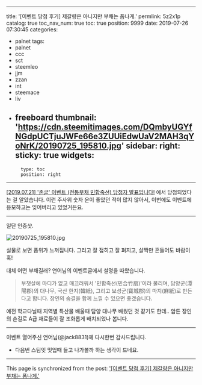 
---
title: '[이벤트 당첨 후기] 제갈량은 아니지만 부채는 폼나게.'
permlink: 5z2x1p
catalog: true
toc_nav_num: true
toc: true
position: 9999
date: 2019-07-26 07:30:45
categories:
- palnet
tags:
- palnet
- ccc
- sct
- steemleo
- jjm
- zzan
- int
- steemace
- liv
- freeboard
thumbnail: 'https://cdn.steemitimages.com/DQmbyUGYfNGdpUCTjuJWFe66e3ZUUiEdwUaV2MAH3qYoNrK/20190725_195810.jpg'
sidebar:
    right:
        sticky: true
widgets:
    -
        type: toc
        position: right
---


[[2019.07.21] '존글' 이벤트 (전통부채 민합죽선) 당첨자 발표입니다!](https://www.steemcoinpan.com/sct/@jack8831/2019-07-21) 에서 당첨되었다는 걸 알았습니다. 이런 주사위 숫자 운이 좋았던 적이 많지 않아서, 이번에도 이벤트에 응모하고는 잊어버리고 있었거든요.

---

일단 인증샷. 

![20190725_195810.jpg](https://cdn.steemitimages.com/DQmbyUGYfNGdpUCTjuJWFe66e3ZUUiEdwUaV2MAH3qYoNrK/20190725_195810.jpg)

실물로 보면 품위가 느껴집니다. 그리고 잘 접히고 잘 펴지고, 살짝만 흔들어도 바람이 훅!

대체 어떤 부채길래? 연어님의 이벤트글에서 설명을 따왔습니다.

>부챗살에 마디가 없고 매끄러워서 '민합죽선(민合竹扇)'이라 불리며, 담양군(潭陽郡)의 대나무, 국산 한지(韓紙), 그리고 보성군(寶城郡)의 마지(麻紙)로 만든다고 합니다. 장인의 숨결을 함께 느낄 수 있으면 좋겠습니다.

예전 학교다닐때 지역별 특산물 배울때 담양 대나무 배웠던 것 같기도 한데.. 암튼 장인의 손길로 A급 재료들이 잘 조화롭게 배치되었나 봅니다.

---

이벤트 열어주신 연어님(@jack8831)께 다시한번 감사드립니다. 

* 다음번 스팀잇 밋업때 들고 나가볼까 하는 생각이 드네요.

- - -

This page is synchronized from the post: ['[이벤트 당첨 후기] 제갈량은 아니지만 부채는 폼나게.'](https://steemit.com/@glory7/5z2x1p)
